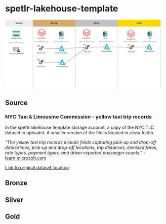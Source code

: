 # spetlr-lakehouse-template

![medallion-architecture](medallion_architecture.drawio.png)


## Source

### NYC Taxi & Limousine Commission - yellow taxi trip records

In the spetlr lakehouse template storage account, a copy of the NYC TLC dataset in uploadet. A smaller version of the file is located in `/data` folder.

*"The yellow taxi trip records include fields capturing pick-up and drop-off dates/times, pick-up and drop-off locations, trip distances, itemized fares, rate types, payment types, and driver-reported passenger counts."* - [learn.microsoft.com](https://learn.microsoft.com/en-us/azure/open-datasets/dataset-taxi-yellow?tabs=azureml-opendatasets)

[Link to original dataset location](https://www.nyc.gov/site/tlc/about/tlc-trip-record-data.page)

## Bronze


## Silver


## Gold